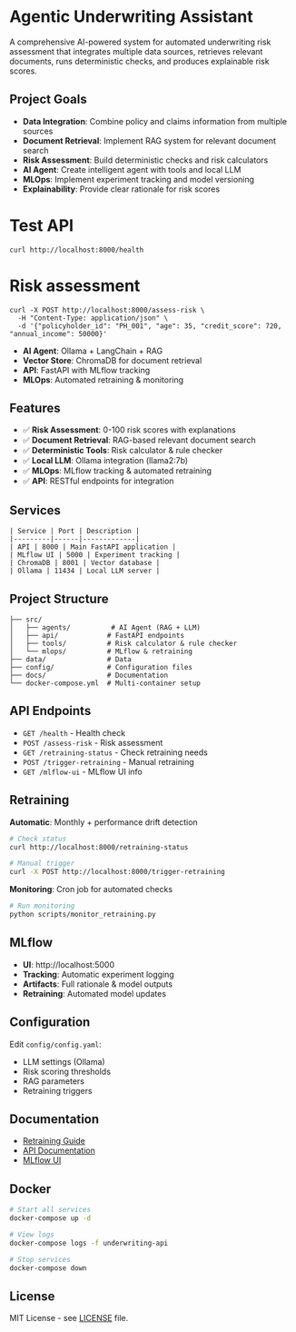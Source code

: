 # Agentic Underwriting Assistant

A comprehensive AI-powered system for automated underwriting risk assessment that integrates multiple data sources, retrieves relevant documents, runs deterministic checks, and produces explainable risk scores.

## Project Goals

- **Data Integration**: Combine policy and claims information from multiple sources
- **Document Retrieval**: Implement RAG system for relevant document search
- **Risk Assessment**: Build deterministic checks and risk calculators
- **AI Agent**: Create intelligent agent with tools and local LLM
- **MLOps**: Implement experiment tracking and model versioning
- **Explainability**: Provide clear rationale for risk scores


# Test API
```
curl http://localhost:8000/health
```

# Risk assessment
```
curl -X POST http://localhost:8000/assess-risk \
  -H "Content-Type: application/json" \
  -d '{"policyholder_id": "PH_001", "age": 35, "credit_score": 720, "annual_income": 50000}'
```

- **AI Agent**: Ollama + LangChain + RAG
- **Vector Store**: ChromaDB for document retrieval
- **API**: FastAPI with MLflow tracking
- **MLOps**: Automated retraining & monitoring

## Features

- ✅ **Risk Assessment**: 0-100 risk scores with explanations
- ✅ **Document Retrieval**: RAG-based relevant document search
- ✅ **Deterministic Tools**: Risk calculator & rule checker
- ✅ **Local LLM**: Ollama integration (llama2:7b)
- ✅ **MLOps**: MLflow tracking & automated retraining
- ✅ **API**: RESTful endpoints for integration

## Services
```
| Service | Port | Description |
|---------|------|-------------|
| API | 8000 | Main FastAPI application |
| MLflow UI | 5000 | Experiment tracking |
| ChromaDB | 8001 | Vector database |
| Ollama | 11434 | Local LLM server |
```

## Project Structure
```
├── src/
│   ├── agents/          # AI Agent (RAG + LLM)
│   ├── api/            # FastAPI endpoints
│   ├── tools/          # Risk calculator & rule checker
│   └── mlops/          # MLflow & retraining
├── data/               # Data
├── config/             # Configuration files
├── docs/               # Documentation
└── docker-compose.yml  # Multi-container setup
```


## API Endpoints

- `GET /health` - Health check
- `POST /assess-risk` - Risk assessment
- `GET /retraining-status` - Check retraining needs
- `POST /trigger-retraining` - Manual retraining
- `GET /mlflow-ui` - MLflow UI info

## Retraining

**Automatic**: Monthly + performance drift detection
```bash
# Check status
curl http://localhost:8000/retraining-status

# Manual trigger
curl -X POST http://localhost:8000/trigger-retraining
```

**Monitoring**: Cron job for automated checks
```bash
# Run monitoring
python scripts/monitor_retraining.py
```

## MLflow

- **UI**: http://localhost:5000
- **Tracking**: Automatic experiment logging
- **Artifacts**: Full rationale & model outputs
- **Retraining**: Automated model updates

## Configuration

Edit `config/config.yaml`:
- LLM settings (Ollama)
- Risk scoring thresholds
- RAG parameters
- Retraining triggers

## Documentation

- [Retraining Guide](docs/RETRAINING.md)
- [API Documentation](http://localhost:8000/docs)
- [MLflow UI](http://localhost:5000)

## Docker

```bash
# Start all services
docker-compose up -d

# View logs
docker-compose logs -f underwriting-api

# Stop services
docker-compose down
```

## License

MIT License - see [LICENSE](LICENSE) file.